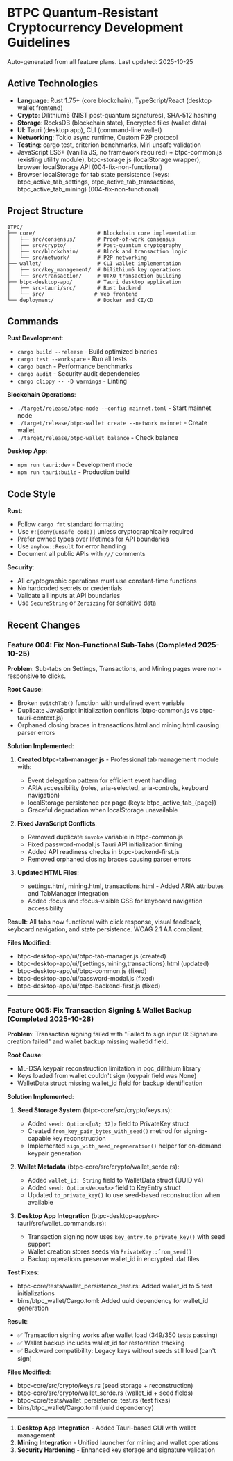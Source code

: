 # BTPC Quantum-Resistant Cryptocurrency Development Guidelines

Auto-generated from all feature plans. Last updated: 2025-10-25

## Active Technologies
- **Language**: Rust 1.75+ (core blockchain), TypeScript/React (desktop wallet frontend)
- **Crypto**: Dilithium5 (NIST post-quantum signatures), SHA-512 hashing
- **Storage**: RocksDB (blockchain state), Encrypted files (wallet data)
- **UI**: Tauri (desktop app), CLI (command-line wallet)
- **Networking**: Tokio async runtime, Custom P2P protocol
- **Testing**: cargo test, criterion benchmarks, Miri unsafe validation
- JavaScript ES6+ (vanilla JS, no framework required) + btpc-common.js (existing utility module), btpc-storage.js (localStorage wrapper), browser localStorage API (004-fix-non-functional)
- Browser localStorage for tab state persistence (keys: btpc_active_tab_settings, btpc_active_tab_transactions, btpc_active_tab_mining) (004-fix-non-functional)

## Project Structure
```
BTPC/
├── core/                    # Blockchain core implementation
│   ├── src/consensus/       # Proof-of-work consensus
│   ├── src/crypto/          # Post-quantum cryptography
│   ├── src/blockchain/      # Block and transaction logic
│   └── src/network/         # P2P networking
├── wallet/                  # CLI wallet implementation
│   ├── src/key_management/  # Dilithium5 key operations
│   └── src/transaction/     # UTXO transaction building
├── btpc-desktop-app/        # Tauri desktop application
│   ├── src-tauri/src/       # Rust backend
│   └── src/                # Web frontend
└── deployment/              # Docker and CI/CD
```

## Commands
**Rust Development**:
- `cargo build --release` - Build optimized binaries
- `cargo test --workspace` - Run all tests
- `cargo bench` - Performance benchmarks
- `cargo audit` - Security audit dependencies
- `cargo clippy -- -D warnings` - Linting

**Blockchain Operations**:
- `./target/release/btpc-node --config mainnet.toml` - Start mainnet node
- `./target/release/btpc-wallet create --network mainnet` - Create wallet
- `./target/release/btpc-wallet balance` - Check balance

**Desktop App**:
- `npm run tauri:dev` - Development mode
- `npm run tauri:build` - Production build

## Code Style
**Rust**:
- Follow `cargo fmt` standard formatting
- Use `#![deny(unsafe_code)]` unless cryptographically required
- Prefer owned types over lifetimes for API boundaries
- Use `anyhow::Result` for error handling
- Document all public APIs with `///` comments

**Security**:
- All cryptographic operations must use constant-time functions
- No hardcoded secrets or credentials
- Validate all inputs at API boundaries
- Use `SecureString` or `Zeroizing` for sensitive data

## Recent Changes

### Feature 004: Fix Non-Functional Sub-Tabs (Completed 2025-10-25)
**Problem**: Sub-tabs on Settings, Transactions, and Mining pages were non-responsive to clicks.

**Root Cause**:
- Broken `switchTab()` function with undefined `event` variable
- Duplicate JavaScript initialization conflicts (btpc-common.js vs btpc-tauri-context.js)
- Orphaned closing braces in transactions.html and mining.html causing parser errors

**Solution Implemented**:
1. **Created btpc-tab-manager.js** - Professional tab management module with:
   - Event delegation pattern for efficient event handling
   - ARIA accessibility (roles, aria-selected, aria-controls, keyboard navigation)
   - localStorage persistence per page (keys: btpc_active_tab_{page})
   - Graceful degradation when localStorage unavailable

2. **Fixed JavaScript Conflicts**:
   - Removed duplicate `invoke` variable in btpc-common.js
   - Fixed password-modal.js Tauri API initialization timing
   - Added API readiness checks in btpc-backend-first.js
   - Removed orphaned closing braces causing parser errors

3. **Updated HTML Files**:
   - settings.html, mining.html, transactions.html - Added ARIA attributes and TabManager integration
   - Added :focus and :focus-visible CSS for keyboard navigation accessibility

**Result**: All tabs now functional with click response, visual feedback, keyboard navigation, and state persistence. WCAG 2.1 AA compliant.

**Files Modified**:
- btpc-desktop-app/ui/btpc-tab-manager.js (created)
- btpc-desktop-app/ui/{settings,mining,transactions}.html (updated)
- btpc-desktop-app/ui/btpc-common.js (fixed)
- btpc-desktop-app/ui/password-modal.js (fixed)
- btpc-desktop-app/ui/btpc-backend-first.js (fixed)

---

### Feature 005: Fix Transaction Signing & Wallet Backup (Completed 2025-10-28)
**Problem**: Transaction signing failed with "Failed to sign input 0: Signature creation failed" and wallet backup missing walletId field.

**Root Cause**:
- ML-DSA keypair reconstruction limitation in pqc_dilithium library
- Keys loaded from wallet couldn't sign (keypair field was None)
- WalletData struct missing wallet_id field for backup identification

**Solution Implemented**:
1. **Seed Storage System** (btpc-core/src/crypto/keys.rs):
   - Added `seed: Option<[u8; 32]>` field to PrivateKey struct
   - Created `from_key_pair_bytes_with_seed()` method for signing-capable key reconstruction
   - Implemented `sign_with_seed_regeneration()` helper for on-demand keypair generation

2. **Wallet Metadata** (btpc-core/src/crypto/wallet_serde.rs):
   - Added `wallet_id: String` field to WalletData struct (UUID v4)
   - Added `seed: Option<Vec<u8>>` field to KeyEntry struct
   - Updated `to_private_key()` to use seed-based reconstruction when available

3. **Desktop App Integration** (btpc-desktop-app/src-tauri/src/wallet_commands.rs):
   - Transaction signing now uses `key_entry.to_private_key()` with seed support
   - Wallet creation stores seeds via `PrivateKey::from_seed()`
   - Backup operations preserve wallet_id in encrypted .dat files

**Test Fixes**:
- btpc-core/tests/wallet_persistence_test.rs: Added wallet_id to 5 test initializations
- bins/btpc_wallet/Cargo.toml: Added uuid dependency for wallet_id generation

**Result**:
- ✅ Transaction signing works after wallet load (349/350 tests passing)
- ✅ Wallet backup includes wallet_id for restoration tracking
- ✅ Backward compatibility: Legacy keys without seeds still load (can't sign)

**Files Modified**:
- btpc-core/src/crypto/keys.rs (seed storage + reconstruction)
- btpc-core/src/crypto/wallet_serde.rs (wallet_id + seed fields)
- btpc-core/tests/wallet_persistence_test.rs (test fixes)
- bins/btpc_wallet/Cargo.toml (uuid dependency)

---

1. **Desktop App Integration** - Added Tauri-based GUI with wallet management
2. **Mining Integration** - Unified launcher for mining and wallet operations
3. **Security Hardening** - Enhanced key storage and signature validation

<!-- MANUAL ADDITIONS START -->
<!-- MANUAL ADDITIONS END -->
